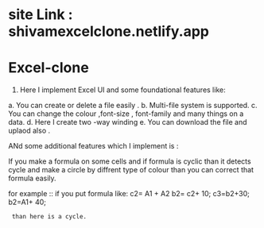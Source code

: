 
# site Link : shivamexcelclone.netlify.app

# Excel-clone

1. Here I implement Excel UI and some foundational features like:

a.  You can create or delete a file easily .
b.  Multi-file system is supported.
c.  You can change the colour ,font-size , font-family and many things on a data.
d.  Here I create two -way winding 
e.  You can download the file and uplaod also .

ANd some additional features which I implement is :

 If you make a formula on some cells and if formula is cyclic than it detects cycle and make a circle by diffrent type of colour than you can correct that formula easily.
 
 for example :: if you put formula like:
    c2=  A1 + A2 
    b2=  c2+ 10;
    c3=b2+30;
    b2=A1+ 40;
    
     than here is a cycle.
